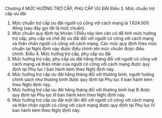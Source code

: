 Chương II
MỨC HƯỞNG TRỢ CẤP, PHỤ CẤP ƯU ĐÃI
Điều 3. Mức chuẩn trợ cấp ưu đãi
1. Mức chuẩn trợ cấp ưu đãi người có công với cách mạng là 1.624.000 đồng (sau đây gọi tắt là mức chuẩn).
2. Mức chuẩn quy định tại khoản 1 Điều này làm căn cứ để tính mức hưởng trợ cấp, phụ cấp và chế độ ưu đãi đối với người có công với cách mạng và thân nhân người có công với cách mạng. Các mức quy định theo mức chuẩn tại Nghị định này được điều chỉnh khi mức chuẩn được điều chỉnh.
Điều 4. Mức hưởng trợ cấp, phụ cấp ưu đãi
1. Mức hưởng trợ cấp, phụ cấp ưu đãi hằng tháng đối với người có công với cách mạng và thân nhân của người có công với cách mạng được quy định tại Phụ lục I ban hành kèm theo Nghị định này.
2. Mức hưởng trợ cấp ưu đãi hằng tháng đối với thương binh, người hưởng chính sách như thương binh được quy định tại Phụ lục II ban hành kèm theo Nghị định này.
3. Mức hưởng trợ cấp ưu đãi hằng tháng đối với thương binh loại B được quy định tại Phụ lục III ban hành kèm theo Nghị định này.
4. Mức hưởng trợ cấp ưu đãi một lần đối với người có công với cách mạng và thân nhân người có công với cách mạng được quy định tại Phụ lục IV ban hành kèm theo Nghị định này.
